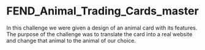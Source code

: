 # FEND_Animal_Trading_Cards_master

In this challenge we were given a design of an animal card with its features.
The purpose of the challenge was to translate the card into a real website and change that animal to the animal of our choice.

